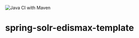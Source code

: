 ![Java CI with Maven](https://github.com/KmSYS/spring-solr-edismax-template/workflows/Java%20CI%20with%20Maven/badge.svg)

# spring-solr-edismax-template
